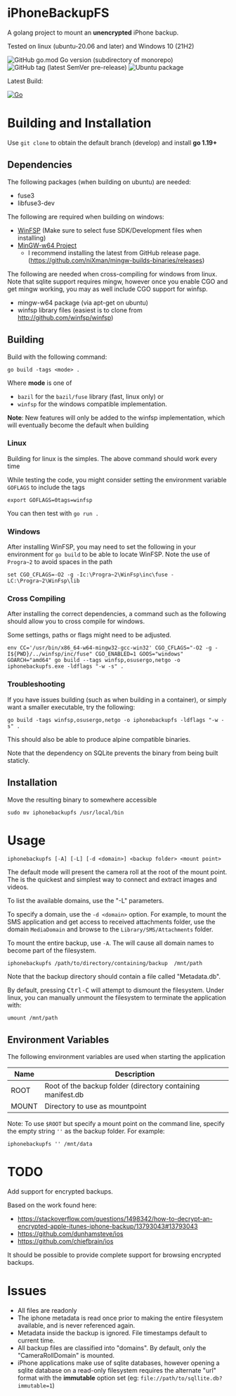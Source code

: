 # iPhoneBackupFS

A golang project to mount an __unencrypted__ iPhone backup.

Tested on linux (ubuntu-20.06 and later) and Windows 10 (21H2)

![GitHub go.mod Go version (subdirectory of monorepo)](https://img.shields.io/github/go-mod/go-version/systemmonkey42/iphonebackupfs?style=square&logo=go)
![GitHub tag (latest SemVer pre-release)](https://img.shields.io/github/v/tag/winfsp/winfsp?style=square&logo=git&label=WinFSP&link=https%3A%2F%2Fgithub.com%2Fwinfsp%2Fwinfsp)
![Ubuntu package](https://img.shields.io/ubuntu/v/fuse3/focal?style=square&label=Fuse)

Latest Build:

[![Go](https://github.com/systemmonkey42/iphonebackupfs/actions/workflows/go.yml/badge.svg)](https://github.com/systemmonkey42/iphonebackupfs/actions/workflows/go.yml)

# Building and Installation

Use `git clone` to obtain the default branch (develop) and install __go 1.19+__

## Dependencies

The following packages (when building on ubuntu) are needed:
- fuse3
- libfuse3-dev

The following are required when building on windows:

- [WinFSP](https://winfsp.dev/rel/) (Make sure to select fuse SDK/Development files when installing)
- [MinGW-w64 Project](https://www.mingw-w64.org/)
  - I recommend installing the latest from GitHub release page. (https://github.com/niXman/mingw-builds-binaries/releases)

The following are needed when cross-compiling for windows from linux.  Note that sqlite support requires mingw, however
once you enable CGO and get mingw working, you may as well include CGO support for winfsp.

- mingw-w64 package (via apt-get on ubuntu)
- winfsp library files (easiest is to clone from http://github.com/winfsp/winfsp)


## Building

Build with the following command:


```
go build -tags <mode> .
```


Where __mode__ is one of
- `bazil` for the `bazil/fuse` library (fast, linux only) or
- `winfsp` for the windows compatible implementation.


**Note**: New features will only be added to the winfsp implementation, which will eventually become the default when building


### Linux

Building for linux is the simples.  The above command should work every time

While testing the code, you might consider setting the environment variable `GOFLAGS` to include the tags


```
export GOFLAGS=0tags=winfsp
```

You can then test with `go run .`

### Windows

After installing WinFSP, you may need to set the following in your environment for `go build` to be able to locate WinFSP. Note the
use of `Progra~2` to avoid spaces in the path


```
set CGO_CFLAGS=-O2 -g -Ic:\Progra~2\WinFsp\inc\fuse -LC:\Progra~2\WinFsp\lib
```

### Cross Compiling

After installing the correct dependencies, a command such as the following should allow you to cross compile for windows.

Some settings, paths or flags might need to be adjusted.


```
env CC='/usr/bin/x86_64-w64-mingw32-gcc-win32' CGO_CFLAGS="-O2 -g -I${PWD}/../winfsp/inc/fuse" CGO_ENABLED=1 GOOS="windows" GOARCH="amd64" go build --tags winfsp,osusergo,netgo -o iphonebackupfs.exe -ldflags "-w -s" .

```

### Troubleshooting


If you have issues building (such as when building in a container), or simply want a smaller executable, try the following:

```
go build -tags winfsp,osusergo,netgo -o iphonebackupfs -ldflags "-w -s" .
```

This should also be able to produce alpine compatible binaries.

Note that the dependency on SQLite prevents the binary from being built staticly.

## Installation

Move the resulting binary to somewhere accessible

```
sudo mv iphonebackupfs /usr/local/bin
```

# Usage

```
iphonebackupfs [-A] [-L] [-d <domain>] <backup folder> <mount point>
```

The default mode will present the camera roll at the root of the mount point.  The is the quickest and simplest way to connect and extract images and videos.

To list the available domains, use the "-L" parameters.

To specify a domain, use the `-d <domain>` option. For example, to mount the SMS application and get access to received attachments folder, use the domain `MediaDomain` and browse to the `Library/SMS/Attachments` folder.

To mount the entire backup, use `-A`.  The will cause all domain names to become part of the filesystem.


```
iphonebackupfs /path/to/directory/containing/backup  /mnt/path
```


Note that the backup directory should contain a file called "Metadata.db".

By default, pressing <kbd>Ctrl-C</kbd> will attempt to dismount the filesystem.  Under linux, you can manually unmount the filesystem to terminate the application with:


```
umount /mnt/path

```

## Environment Variables

The following environment variables are used when starting the application

Name|Description
---|---
ROOT|Root of the backup folder (directory containing manifest.db
MOUNT|Directory to use as mountpoint

Note: To use `$ROOT` but specify a mount point on the command line, specify the empty string `''` as the backup folder.
For example:
```
iphonebackupfs '' /mnt/data
```

# TODO

Add support for encrypted backups.

Based on the work found here:

- https://stackoverflow.com/questions/1498342/how-to-decrypt-an-encrypted-apple-itunes-iphone-backup/13793043#13793043
- https://github.com/dunhamsteve/ios
- https://github.com/chiefbrain/ios

It should be possible to provide complete support for browsing encrypted backups.


# Issues

- All files are readonly
- The iphone metadata is read once prior to making the entire filesystem available, and is never referenced again.
- Metadata inside the backup is ignored.  File timestamps default to current time.
- All backup files are classified into "domains".  By default, only the "CameraRollDomain" is mounted.
- iPhone applications make use of sqlite databases, however opening a sqlite database on a read-only filesystem requires the alternate "url" format with the __immutable__ option set (eg: `file://path/to/sqllite.db?immutable=1`)

